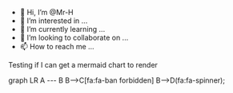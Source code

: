 - 👋 Hi, I’m @Mr-H
- 👀 I’m interested in ...
- 🌱 I’m currently learning ...
- 💞️ I’m looking to collaborate on ...
- 📫 How to reach me ...

<!---
Mr-H/Mr-H is a ✨ special ✨ repository because its `README.md` (this file) appears on your GitHub profile.
You can click the Preview link to take a look at your changes.
--->

Testing if I can get a mermaid chart to render

<div class="mermaid">
graph LR
  A --- B
  B-->C[fa:fa-ban forbidden]
  B-->D(fa:fa-spinner);
</div>
